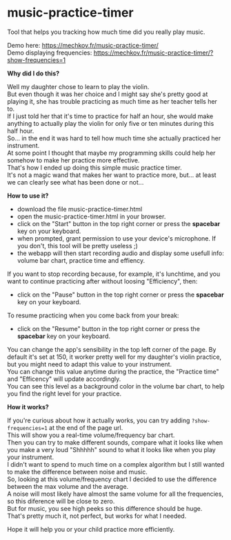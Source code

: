 # music-practice-timer
Tool that helps you tracking how much time did you really play music.

Demo here: https://mechkov.fr/music-practice-timer/  
Demo displaying frequencies: https://mechkov.fr/music-practice-timer/?show-frequencies=1

**Why did I do this?**

Well my daughter chose to learn to play the violin.  
But even though it was her choice and I might say she's pretty good at playing it, she has trouble practicing as much time as her teacher tells her to.  
If I just told her that it's time to practice for half an hour, she would make anything to actually play the violin for only five or ten minutes during this half hour.  
So... in the end it was hard to tell how much time she actually practiced her instrument.  
At some point I thought that maybe my programming skills could help her somehow to make her practice more effective.  
That's how I ended up doing this simple music practice timer.  
It's not a magic wand that makes her want to practice more, but... at least we can clearly see what has been done or not...

**How to use it?**

* download the file music-practice-timer.html
* open the music-practice-timer.html in your browser.
* click on the "Start" button in the top right corner or press the **spacebar** key on your keyboard.
* when prompted, grant permission to use your device's microphone. If you don't, this tool will be pretty useless ;)
* the webapp will then start recording audio and display some usefull info: volume bar chart, practice time and effiency.

If you want to stop recording because, for example, it's lunchtime, and you want to continue practicing after without loosing "Efficiency", then:
* click on the "Pause" button in the top right corner or press the **spacebar** key on your keyboard.

To resume practicing when you come back from your break:
* click on the "Resume" button in the top right corner or press the **spacebar** key on your keyboard.

You can change the app's sensibility in the top left corner of the page. By default it's set at 150, it worker pretty well for my daughter's violin practice, but you might need to adapt this value to your instrument.  
You can change this value anytime during the practice, the "Practice time" and "Efficency" will update accordingly.  
You can see this level as a background color in the volume bar chart, to help you find the right level for your practice.

**How it works?**

If you're curious about how it actually works, you can try adding `?show-frequencies=1` at the end of the page url.  
This will show you a real-time volume/frequency bar chart.  
Then you can try to make different sounds, compare what it looks like when you make a very loud "Shhhhh" sound to what it looks like when you play your instrument.  
I didn't want to spend to much time on a complex algorithm but I still wanted to make the difference between noise and music.  
So, looking at this volume/frequency chart I decided to use the difference between the max volume and the average.  
A noise will most likely have almost the same volume for all the frequencies, so this diference will be close to zero.  
But for music, you see high peeks so this difference should be huge.  
That's pretty much it, not perfect, but works for what I needed.

Hope it will help you or your child practice more efficiently.
